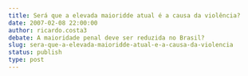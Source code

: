 ```yaml
---
title: Será que a elevada maioridde atual é a causa da violência?
date: 2007-02-08 22:00:00
author: ricardo.costa3
debate: A maioridade penal deve ser reduzida no Brasil?
slug: sera-que-a-elevada-maioridde-atual-e-a-causa-da-violencia
status: publish 
type: post
---
```



